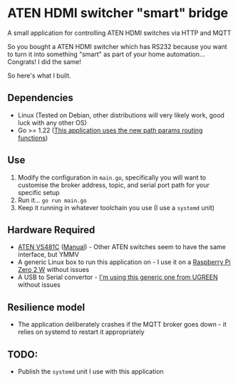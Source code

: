 # ATEN HDMI switcher "smart" bridge

A small application for controlling ATEN HDMI switches via HTTP and MQTT

So you bought a ATEN HDMI switcher which has RS232 because you want to turn it into something "smart" as part of your home automation... Congrats! I did the same!

So here's what I built.

## Dependencies
* Linux (Tested on Debian, other distributions will very likely work, good luck with any other OS)
* Go >= 1.22 ([This application uses the new path params routing functions](https://www.willem.dev/articles/url-path-parameters-in-routes/))

## Use
1) Modify the configuration in `main.go`, specifically you will want to customise the broker address, topic, and serial port path for your specific setup
2) Run it... `go run main.go`
3) Keep it running in whatever toolchain you use (I use a `systemd` unit)

## Hardware Required
* [ATEN VS481C](https://www.aten.com/gb/en/products/professional-audiovideo/video-switches/vs481c/) ([Manual](https://assets.aten.com/product/manual/vs481c_um_w_2021-06-10.pdf)) - Other ATEN switches seem to have the same interface, but YMMV
* A generic Linux box to run this application on - I use it on a [Raspberry Pi Zero 2 W](https://www.raspberrypi.com/products/raspberry-pi-zero-2-w/) without issues
* A USB to Serial convertor - [I'm using this generic one from UGREEN](https://www.amazon.co.uk/dp/B00QUZY4UG) without issues

## Resilience model
* The application deliberately crashes if the MQTT broker goes down - it relies on systemd to restart it appropriately

## TODO: 
* Publish the `systemd` unit I use with this application
